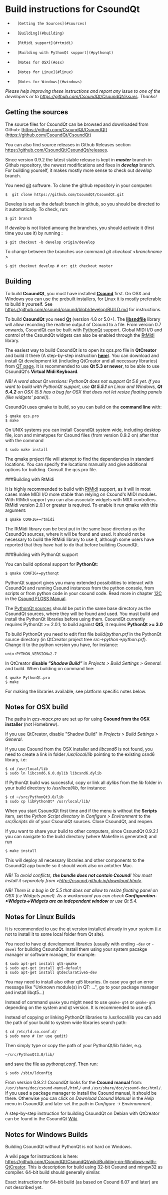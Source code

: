 Build instructions for CsoundQt
===============================

-       [Getting the Sources](#sources)     
-       [Building](#building)        
-       [RtMidi support](#rtmidi)        
-       [Building with PythonQt support](#pythonqt)     
-       [Notes for OSX](#osx)
-       [Notes for Linux](#linux)
-       [Notes for Windows](#windows)



*Please help improving these instructions and report any issue to one of the developers or to https://github.com/CsoundQt/CsoundQt/issues. Thanks!*

<a name="sources">

Getting the sources <a name="sources">
--------

The source files for CsoundQt can be browsed and downloaded from Github:
[https://github.com/CsoundQt/CsoundQt](https://github.com/CsoundQt/CsoundQt)


You can also find source releases in Github Releases section <https://github.com/CsoundQt/CsoundQt/releases>.     


Since version 0.9.2 the latest stable release is kept in ***master*** branch in Github repository, the newest modifications and fixes in ***develop*** branch. For building yourself, it makes mostly more sense to check out *develop* branch. 

You need [git](https://git-scm.com/) software. To clone the github repository in your computer:
    
    $  git clone https://github.com/CsoundQt/CsoundQt.git 
    
Develop is set as the default branch in github, so you should be directed to it automatically. To check, run: 

    $ git branch

If *develop* is not listed amoung the branches, you should activate it (first time you use it) by running :

    $ git checkout -b develop origin/develop
    
To change between the branches use command *git checkout <branchname \>*

    $ git checkout develop # or: git checkout master


<a name="building"> 
   
Building 
-----

To build **CsoundQt**, you must have installed [**Csound**](https://csound.com/download.html) first. On OSX and Windows you can use the prebuilt installers, for Linux it is mostly preferable to build it yourself.  See <https://github.com/csound/csound/blob/develop/BUILD.md> for instructions.

To build **CsoundQt** you need [**Qt**](http://qt-project.org/) (version 4.8 or 5.0+). The [**libsndfile**](http://www.mega-nerd.com/libsndfile/) library will allow recording the realtime output of Csound to a file. From version 0.7 onwards, CsoundQt can be built with [PythonQt](http://pythonqt.sourceforge.net/) support. Global MIDI I/O and control of the CsoundQt widgets can also be enabled through the [RtMidi](http://www.music.mcgill.ca/~gary/rtmidi/) library.

The easiest way to build CsoundQt is to open its qcs.pro file in **QtCreator** and build it there (A step-by-step instruction [**here**](https://github.com/CsoundQt/CsoundQt/wiki)). You can download and install Qt development kit (including QtCreator and all necessary libraries) from [QT page](http://www.qt.io/download-open-source/). It is recommended to use **Qt 5.3 or newer**, to be able to use CsoundQt's **Virtual Midi Keyboard**.

_NB! A word about Qt versions: PythonQt does not support Qt 5.6 yet. If you want to build with PythonQt support, use **Qt 5.5.1** on Linux and Windows, **Qt 5.4.2** on OSX (5.5 has a bug for OSX that does not let resize floating panels (like widgets' panel))._

CsoundQt uses qmake to build, so you can build on the **command line** with:

	$ qmake qcs.pro
	$ make
	
On UNIX systems you can install CsoundQt system wide, including desktop file, icon and mimetypes for Csound files (from version 0.9.2 on) after that with the command

    $ sudo make install
     
The qmake project file will attempt to find the dependencies in standard locations. You can specify the locations manually and give additional options for building. Consult the qcs.pro file.

  
<a name="rtmidi">  

###Building with RtMidi

It is highly recommended to build with [RtMidi](http://www.music.mcgill.ca/~gary/rtmidi/) support, as it will in most cases make MIDI I/O more stable than relying on Csound's MIDI modules. With RtMidi support you can also associate widgets with MIDI controllers. RtMidi version 2.0.1 or greater is required. To enable it run qmake with this argument:

	$ qmake CONFIG+=rtmidi

The RtMidi library can be best put in the same base directory as the CsoundQt sources, where it will be found and used. It should not be necessary to build the RtMidi library to use it, although some users have reported that they have had to do that before building CsoundQt.

<a name="pythonqt">

###Building with PythonQt support 

You can build optional support for **PythonQt**:

	$ qmake CONFIG+=pythonqt

PythonQt support gives you many extended possibilities to interact with CsoundQt and running Csound instances from the python console, from scripts or from python code in your csound code. Read more in chapter [12C](http://floss.booktype.pro/csound/c-python-in-csoundqt/) in the [Csound FLOSS Manual](http://floss.booktype.pro/csound/).
 
The [PythonQt sources](http://sourceforge.net/projects/pythonqt/files/) should be put in the same base directory as the CsoundQt sources, where they will be found and used. You must build and install the PythonQt libraries before using them. CsoundQt currently requires PythonQt >= 2.0.1; to build against **Qt5**, it requires **PythonQt >= 3.0**

To build PythonQt you need to edit first file *build/python.prf* in the PythonQt source directory (in QtCreator project tree  *src->python->python.prf*). Change it to the python version you have, for instance:

    unix:PYTHON_VERSION=2.7
  
In QtCreator **disable _"Shadow Build"_** in *Projects > Build Settings > General.* and build. When building on command line:

    $ qmake PythonQt.pro
    $ make

For making the libraries available, see platform specific notes below.

<a name="osx">

Notes for OSX build
---------------------

The paths in *qcs-macx.pro* are set up for using **Csound from the OSX installer** (not Homebrew).

If you use QtCreator, disable "Shadow Build" in *Projects > Build Settings > General*.

If you use Csound from the OSX installer and *libcsnd6* is not found, you need to create a link in folder */usr/local/lib* pointing to the existing csnd6 library,  i.e: 

    $ cd /usr/local/lib
    $ sudo ln libcsnd6.6.0.dylib libcsnd6.dylib


If PythonQt build was successful, copy or link all *dylibs* from the *lib* folder in your build directory to */usr/local/lib*, for instance: 

    $ cd ~/src/PythonQt3.0/lib
    $ sudo cp libPythonQt* /usr/local/lib/

When you start CsoundQt first time and  if the menu is without the **Scripts** item, set the *Python Script directory* in *Configure > Environment* to the *src/Scripts* dir of your CsoundQt sources. Close CsoundQt, and reopen.

If you want to share your build to other computers, since CsoundQt 0.9.2.1 you can navigate to the build directory (where Makefile is generated) and run 

    $ make install

This will deploy all necessary libraries and other components to the CsoundQt app bundle so it should work also on antother Mac.

_NB! To avoid conflicts, **the bundle does not contain Csound**! You must install it separately from >http://csound.github.io/download.html>._


_NB! There is a bug in Qt 5.5 that does not allow to resize floating panel on OSX (i.e Widgets panel). As a workaround you can check **Configuration->Widgets->Widgets are an independent window**  or use Qt 5.4._ 

<a name="linux">

Notes for Linux Builds 
----------------------

It is recommended to use the qt version installed already in your system (i.e not to install it to some local folder from Qt site).

You need to have qt development libraries (usually with ending `-dev` or `-devel` for building CsoundQt. Install them using your system pacakge manager or software manager, for example:

    $ sudo apt-get install qt5-qmake
    $ sudo apt-get install qt5-default
    $ sudo apt-get install qtdeclarative5-dev
 
    
You may need to install also other qt5 libraries. (In case you get an error message like "Unknown module(s) in QT: ...", go to your package manager and install libqt5...) 

Instead of command `qmake` you might need to use `qmake-qt4` or `qmake-qt5` depending on the system and qt version. It is recommended to use qt5.


Instead of copying or linking PythonQt libraries to /usr/local/lib you can add the path of your build to system wide libraries search path:

    $ cd /etc/ld.so.conf.d/ 
    $ sudo nano # (or use gedit) 

Then simply type or copy the path of your PythonQt/lib folder, e.g. 
    
    ~/src/PythonQt3.0/lib/ 
    
and save the file as *pythonqt.conf*. Then run: 

    $ sudo /sbin/ldconfig

From version 0.9.2.1 CsoundQt looks for the **Csound manual** from:
`/usr/share/doc/csound-manual/html/` and  `/usr/share/doc/csound-doc/html/`.
If you used a package manager to install the Csound manual, it should be there. Otherwise you can click on *Download Csound Manual* in the *Help* menu in CsoundQt and later set the path in *Configure -> Envirnonment*.

A step-by-step instruction for building CsoundQt on Debian with QtCreator can be found in the CsoundQt [Wiki](https://github.com/CsoundQt/CsoundQt/wiki/Building-CsoundQt-for-Debian-with-QtCreator).

<a name="windows">

Notes for Windows Builds 
----------------

Building CsoundQt without PythonQt is not hard on Windows.

A wiki page for instructions is here:
<https://github.com/CsoundQt/CsoundQt/wiki/Building-on-Windows-with-QtCreator>. This is description for build using 32-bit Csound and mingw32 as compiler. 64-bit build should generally similar.

Exact instructions for 64-bit build (as based on Csound 6.07 and later) are not described yet.



